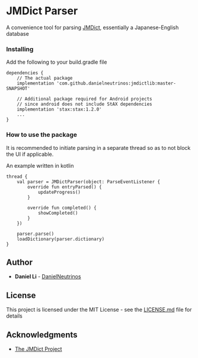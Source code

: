 # JMDict Parser
A convenience tool for parsing [JMDict](https://www.edrdg.org/jmdict/edict_doc.html), essentially a Japanese-English database

### Installing
Add the following to your build.gradle file

```
dependencies {
    // The actual package
    implementation 'com.github.danielneutrinos:jmdictlib:master-SNAPSHOT'
    
    // Additional package required for Android projects 
    // since android does not include StAX dependencies
    implementation 'stax:stax:1.2.0'
    ...
}
```

### How to use the package
It is recommended to initiate parsing in a separate thread so as to not block the UI if applicable.

An example written in kotlin
```
thread {
    val parser = JMDictParser(object: ParseEventListener {
        override fun entryParsed() {           
            updateProgress()
        }

        override fun completed() {
            showCompleted()            
        }
    })
    
    parser.parse()
    loadDictionary(parser.dictionary)
}
```

## Author
* **Daniel Li** - [DanielNeutrinos](https://github.com/DanielNeutrinos)

## License
This project is licensed under the MIT License - see the [LICENSE.md](LICENSE.md) file for details

## Acknowledgments
* [The JMDict Project](https://www.edrdg.org/jmdict/j_jmdict.html)